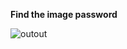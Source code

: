 **Find the image password**


![outout](https://user-images.githubusercontent.com/76538787/158074499-61fb4316-2aa1-4007-939c-5eb3afe2cab9.jpg)

